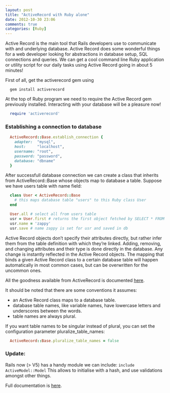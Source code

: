 ```yaml
---
layout: post
title: "ActiveRecord with Ruby alone"
date: 2012-10-30 23:06
comments: true
categories: [Ruby]
---
```


Active Record is the main tool that Rails developers use to communicate with and underlying database. Active Record does some wonderful things for a web developer looking for abstractions in  database setup, SQL connections and queries.  We can get a cool command line Ruby application or utility script for our daily tasks using Active Record going in about 5 minutes!

First of all, get the activerecord gem using

```
  gem install activerecord
```

At the top of Ruby program we need to require the Active Record gem previously installed.  Interacting with your database will be a pleasure now!

``` ruby
  require 'activerecord'
```

### Establishing a connection to database

``` ruby
  ActiveRecord::Base.establish_connection {
    adapter:  "mysql",
    host:     "localhost",
    username: "root",
    password: "password",
    database: "dbname"
  }
```

<!-- more -->

After successfull database connection we can create a class that inherits from ActiveRecord::Base whose objects map to database a table. Suppose we have users table with name field:

``` ruby
  class User < ActiveRecord::Base
    # this maps database table "users" to this Ruby class User
  end

  User.all # select all from users table
  usr = User.first # returns the first object fetched by SELECT * FROM users
  usr.name = 'zappy'
  usr.save # name zappy is set for usr and saved in db
```

Active Record objects don’t specify their attributes directly, but rather infer them from the table definition with which they’re linked. Adding, removing, and changing attributes and their type is done directly in the database. Any change is instantly reflected in the Active Record objects. The mapping that binds a given Active Record class to a certain database table will happen automatically in most common cases, but can be overwritten for the uncommon ones.

All the goodness available from ActiveRecord is documented [here](http://api.rubyonrails.org/classes/ActiveRecord/Base.html).

It should be noted that there are some conventions it assumes:

-	an Active Record class maps to a database table.
-	database table names, like variable names, have lowercase letters and underscores between the words.
-	table names are always plural.

If you want table names to be singular instead of plural, you can set the configuration parameter pluralize_table_names:
```ruby
  ActiveRecord::Base.pluralize_table_names = false
```

### Update:

Rails now (> V5) has a handy module we can include: `include ActiveModel::Model`
This allows to initialise with a hash, and use validations amongst other things.

Full documentation is [here](https://api.rubyonrails.org/classes/ActiveModel/Model.html).

